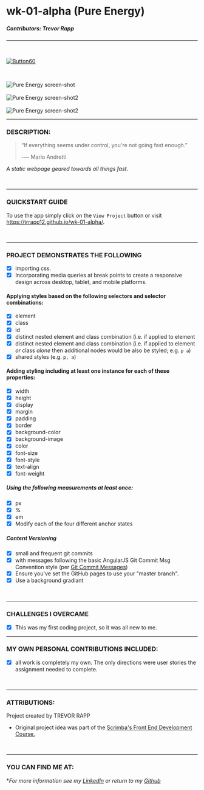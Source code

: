 # wk-01-alpha (Pure Energy)


##### Contributors: Trevor Rapp

---

<br>

[![Button60](https://user-images.githubusercontent.com/11747875/141863642-36366b47-49dd-4131-9874-0ce10bd2f052.png)](https://trrapp12.github.io/wk-01-alpha/)

<br>

![Pure Energy screen-shot](https://cloud.githubusercontent.com/assets/11747875/20289817/255608aa-aa99-11e6-89d9-95c611e97016.png)
<br/>
<br/>
![Pure Energy screen-shot2](https://cloud.githubusercontent.com/assets/11747875/20289828/41ff0984-aa99-11e6-8f00-1d05e7de04cf.png)
<br/>
<br/>
![Pure Energy screen-shot2](https://cloud.githubusercontent.com/assets/11747875/20289843/5fb8e5da-aa99-11e6-9df1-59494825098d.png)
<br>

---

### DESCRIPTION:

>“If everything seems under control, you're not going fast enough.”
>
> -― Mario Andretti

*A static webpage geared towards all things fast.*

<br/>

---

### QUICKSTART GUIDE

To use the app simply click on the ```View Project``` button or visit <a href="https://trrapp12.github.io/wk-01-alpha/">https://trrapp12.github.io/wk-01-alpha/</a>. 

<br/>

---

### PROJECT DEMONSTRATES THE FOLLOWING


- [x] importing css.
- [x] Incorporating media queries at break points to create a responsive design across desktop, tablet, and mobile platforms.

#### Applying styles based on the following selectors and selector combinations:


- [x] element
- [x] class
- [x] id
- [x] distinct nested element and class combination (i.e. if applied to element
- [x] distinct nested element and class combination (i.e. if applied to element _or_ class _alone_ then additional nodes would be also be styled;  e.g. `p a`)
- [x] shared styles (e.g. `p, a`)

#### Adding styling including at least one instance for each of these **properties**:


- [x] width
- [x] height
- [x] display
- [x] margin
- [x] padding
- [x] border
- [x] background-color
- [x] background-image
- [x] color
- [x] font-size
- [x] font-style
- [x] text-align
- [x] font-weight

##### Using the following measurements at least once:


- [x] px
- [x]  %
- [x] em
- [x] Modify each of the four different anchor states

##### Content Versioning


- [x] small and frequent git commits
- [x] with messages following the basic AngularJS Git Commit Msg Convention style (per [Git Commit Messages](https://karma-runner.github.io/1.0/dev/git-commit-msg.html))
- [x] Ensure you've set the GitHub pages to use your "master branch".
- [x] Use a background gradiant

<br>

---

### CHALLENGES I OVERCAME

- [X] This was my first coding project, so it was all new to me.

---

### MY OWN PERSONAL CONTRIBUTIONS INCLUDED:

- [X] all work is completely my own.  The only directions were user stories the assignment needed to complete.

<br/>

---

### ATTRIBUTIONS: 

Project created by TREVOR RAPP

* Original project idea was part of the <a href="https://scrimba.com/learn/frontend"> Scrimba's Front End Development Course.</a>

<br/>

---

### YOU CAN FIND ME AT:

\**For more information see my [LinkedIn](https://www.linkedin.com/in/trevor-rapp-042a1037) or return to my [Github](https://github.com/trrapp12)*
